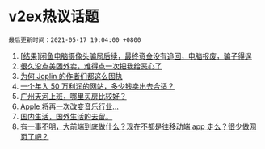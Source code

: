 # v2ex热议话题

`最后更新时间：2021-05-17 19:04:00 +0800`

1. [[结果]闲鱼电脑摄像头骗局后续，最终资金没有追回，电脑报废，骗子得逞](https://www.v2ex.com/t/777316)
1. [很久没点美团外卖，难得点一次把我给恶心了](https://www.v2ex.com/t/777287)
1. [为何 Joplin 的作者们都这么固执](https://www.v2ex.com/t/777378)
1. [一个年入 50 万利润的网站，多少钱卖出去合适？](https://www.v2ex.com/t/777327)
1. [广州天河上班，哪里买房比较好？](https://www.v2ex.com/t/777346)
1. [Apple 将再一次改变音乐行业…](https://www.v2ex.com/t/777355)
1. [国内生活，国外生活的去留。](https://www.v2ex.com/t/777419)
1. [有一事不明，大前端到底做什么？现在不都是往移动端 app 走么？很少做网页了吧？](https://www.v2ex.com/t/777342)


